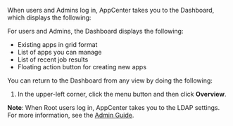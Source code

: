 When users and Admins log in, AppCenter takes you to the Dashboard, which displays the following: 

For users and Admins, the Dashboard displays the following:
* Existing apps in grid format
* List of apps you can manage
* List of recent job results
* Floating action button for creating new apps

You can return to the Dashboard from any view by doing the following:
1. In the upper-left corner, click the menu button and then click **Overview**.

**Note**: When Root users log in, AppCenter takes you to the LDAP settings. For more information, see the [Admin Guide](../admin-guide/index.md).


